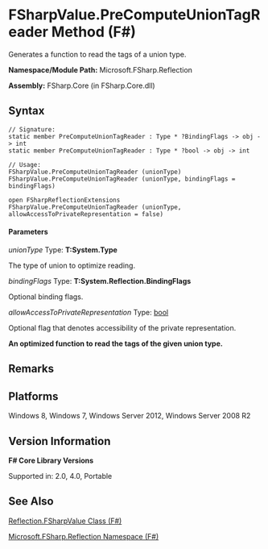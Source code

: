 # FSharpValue.PreComputeUnionTagReader Method (F#)

Generates a function to read the tags of a union type.

**Namespace/Module Path:** Microsoft.FSharp.Reflection

**Assembly:** FSharp.Core (in FSharp.Core.dll)


## Syntax

```
// Signature:
static member PreComputeUnionTagReader : Type * ?BindingFlags -> obj -> int
static member PreComputeUnionTagReader : Type * ?bool -> obj -> int

// Usage:
FSharpValue.PreComputeUnionTagReader (unionType)
FSharpValue.PreComputeUnionTagReader (unionType, bindingFlags = bindingFlags)

open FSharpReflectionExtensions
FSharpValue.PreComputeUnionTagReader (unionType, allowAccessToPrivateRepresentation = false)
```

#### Parameters
*unionType*
Type: **T:System.Type**


The type of union to optimize reading.


*bindingFlags*
Type: **T:System.Reflection.BindingFlags**


Optional binding flags.


*allowAccessToPrivateRepresentation*
Type: [bool](http://msdn.microsoft.com/en-us/library/89c0cf9c-49ce-4207-a3be-555851a67dd5)


Optional flag that denotes accessibility of the private representation.



<b>An optimized function to read the tags of the given union type.</b>
## Remarks

## Platforms
Windows 8, Windows 7, Windows Server 2012, Windows Server 2008 R2


## Version Information
**F# Core Library Versions**

Supported in: 2.0, 4.0, Portable




## See Also
[Reflection.FSharpValue Class &#40;F&#35;&#41;](Reflection.FSharpValue+Class+%28FSharp%29.md)

[Microsoft.FSharp.Reflection Namespace &#40;F&#35;&#41;](Microsoft.FSharp.Reflection+Namespace+%28FSharp%29.md)

